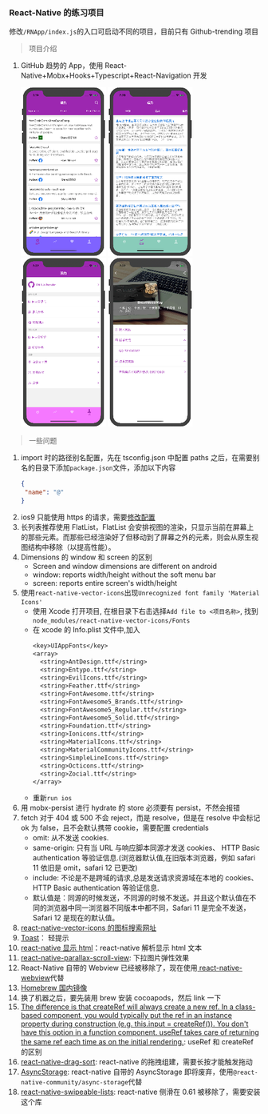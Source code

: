 ### React-Native 的练习项目

修改`/RNApp/index.js`的入口可启动不同的项目，目前只有 Github-trending 项目

> 项目介绍

1. GitHub 趋势的 App，使用 React-Native+Mobx+Hooks+Typescript+React-Navigation 开发

   ![image](https://raw.githubusercontent.com/BreathlessWay/RNApp/master/screenshort/rn-github-popular.png)
   ![image](https://raw.githubusercontent.com/BreathlessWay/RNApp/master/screenshort/rn-github-trend.png)
   ![image](https://raw.githubusercontent.com/BreathlessWay/RNApp/master/screenshort/rn-github-me.png)
   ![image](https://raw.githubusercontent.com/BreathlessWay/RNApp/master/screenshort/rn-github-about.png)

> 一些问题

1. import 时的路径别名配置，先在 tsconfig.json 中配置 paths 之后，在需要别名的目录下添加`package.json`文件，添加以下内容
   ```json
   {
   	"name": "@"
   }
   ```
2. ios9 只能使用 https 的请求，需要[修改配置](https://segmentfault.com/a/1190000002933776)
3. 长列表推荐使用 FlatList，FlatList 会安排视图的渲染，只显示当前在屏幕上的那些元素。而那些已经渲染好了但移动到了屏幕之外的元素，则会从原生视图结构中移除（以提高性能）。
4. Dimensions 的 window 和 screen 的区别
   - Screen and window dimensions are different on android
   - window: reports width/height without the soft menu bar
   - screen: reports entire screen's width/height
5. 使用`react-native-vector-icons`出现`Unrecognized font family 'Material Icons'`
   - 使用 Xcode 打开项目, 在根目录下右击选择`Add file to <项目名称>`, 找到`node_modules/react-native-vector-icons/Fonts`
   - 在 xcode 的 Info.plist 文件中,加入
     ```
     <key>UIAppFonts</key>
     <array>
       <string>AntDesign.ttf</string>
       <string>Entypo.ttf</string>
       <string>EvilIcons.ttf</string>
       <string>Feather.ttf</string>
       <string>FontAwesome.ttf</string>
       <string>FontAwesome5_Brands.ttf</string>
       <string>FontAwesome5_Regular.ttf</string>
       <string>FontAwesome5_Solid.ttf</string>
       <string>Foundation.ttf</string>
       <string>Ionicons.ttf</string>
       <string>MaterialIcons.ttf</string>
       <string>MaterialCommunityIcons.ttf</string>
       <string>SimpleLineIcons.ttf</string>
       <string>Octicons.ttf</string>
       <string>Zocial.ttf</string>
     </array>
     ```
   - 重新`run ios`
6. 用 mobx-persist 进行 hydrate 的 store 必须要有 persist，不然会报错
7. fetch 对于 404 或 500 不会 reject，而是 resolve，但是在 resolve 中会标记 ok 为 false，且不会默认携带 cookie，需要配置 credentials
   - omit: 从不发送 cookies.
   - same-origin: 只有当 URL 与响应脚本同源才发送 cookies、 HTTP Basic authentication 等验证信息.(浏览器默认值,在旧版本浏览器，例如 safari 11 依旧是 omit，safari 12 已更改)
   - include: 不论是不是跨域的请求,总是发送请求资源域在本地的 cookies、 HTTP Basic authentication 等验证信息.
   - 默认值是：同源的时候发送，不同源的时候不发送。并且这个默认值在不同的浏览器中同一浏览器不同版本中都不同，Safari 11 是完全不发送，Safari 12 是现在的默认值。
8. [react-native-vector-icons 的图标搜索网址](https://oblador.github.io/react-native-vector-icons/)
9. [Toast](https://github.com/crazycodeboy/react-native-easy-toast)： 轻提示
10. [react-native 显示 html](https://github.com/jsdf/react-native-htmlview)：react-native 解析显示 html 文本
11. [react-native-parallax-scroll-view](https://github.com/i6mi6/react-native-parallax-scroll-view): 下拉图片弹性效果
12. React-Native 自带的 Webview 已经被移除了，现在使用[
    react-native-webview](https://github.com/react-native-community/react-native-webview)代替
13. [Homebrew 国内镜像](https://lug.ustc.edu.cn/wiki/mirrors/help/brew.git)
14. 换了机器之后，要先装用 brew 安装 cocoapods，然后 link 一下
15. [The difference is that createRef will always create a new ref. In a class-based component, you would typically put the ref in an instance property during construction (e.g. this.input = createRef()). You don't have this option in a function component. useRef takes care of returning the same ref each time as on the initial rendering.](https://stackoverflow.com/questions/54620698/whats-the-difference-between-useref-and-createref): useRef 和 createRef 的区别
16. [react-native-drag-sort](https://github.com/mochixuan/react-native-drag-sort): react-native 的拖拽组建，需要长按才能触发拖动
17. [AsyncStorage](https://github.com/react-native-community/async-storage): react-native 自带的 AsyncStorage 即将废弃，使用`@react-native-community/async-storage`代替
18. [react-native-swipeable-lists](https://github.com/nicastelo/react-native-swipeable-lists): react-native 侧滑在 0.61 被移除了，需要安装这个库
